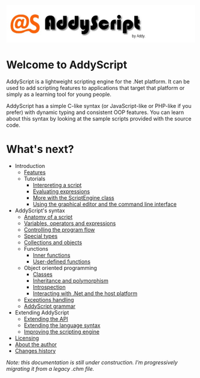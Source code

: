 ![Banner](AddyScript.jpg)
# Welcome to AddyScript

AddyScript is a lightweight scripting engine for the .Net platform. It can be used to add scripting features to applications that target that platform or simply as a learning tool for young people.

AddyScript has a simple C-like syntax (or JavaScript-like or PHP-like if you prefer) with dynamic typing and consistent OOP features. You can learn about this syntax by looking at the sample scripts provided with the source code.

# What's next?
* Introduction
    * [Features](features.md)
    * Tutorials
        * [Interpreting a script](interpret.md)
        * [Evaluating expressions](evaluate.md)
        * [More with the ScriptEngine class](scriptengine.md)
        * [Using the graphical editor and the command line interface](asgui-asis.md)
* AddyScript's syntax
    * [Anatomy of a script](anatomy.md)
    * [Variables, operators and expressions](expressions.md)
    * [Controlling the program flow](flow-control.md)
    * [Special types](spec-types.md)
    * [Collections and objects](col-obj.md)
    * Functions
        * [Inner functions](innerfunc.md)
        * [User-defined functions](userfunc.md)
    * Object oriented programming
        * [Classes](classes.md)
        * [Inheritance and polymorphism](inheritance.md)
        * [Introspection](introspection.md)
        * [Interacting with .Net and the host platform](interop.md)
    * [Exceptions handling](exceptions.md)
    * [AddyScript grammar](grammar.md)
* Extending AddyScript
    * [Extending the API](extapi.md)
    * [Extending the language syntax](extlang.md)
    * [Improving the scripting engine](improve.md)
* [Licensing](license.md)
* [About the author](aboutauth.md)
* [Changes history](history.md)

_Note: this documentation is still under construction. I'm progressively migrating it from a legacy .chm file._